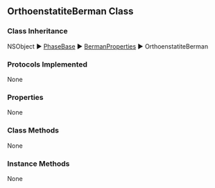 ## OrthoenstatiteBerman Class  
### Class Inheritance  
NSObject ▶️ [PhaseBase](PhaseBase.html) ▶️ [BermanProperties](BermanProperties.html) ▶️ OrthoenstatiteBerman  

### Protocols Implemented  
None  

### Properties  
None 

### Class Methods  
None  

### Instance Methods  
None
